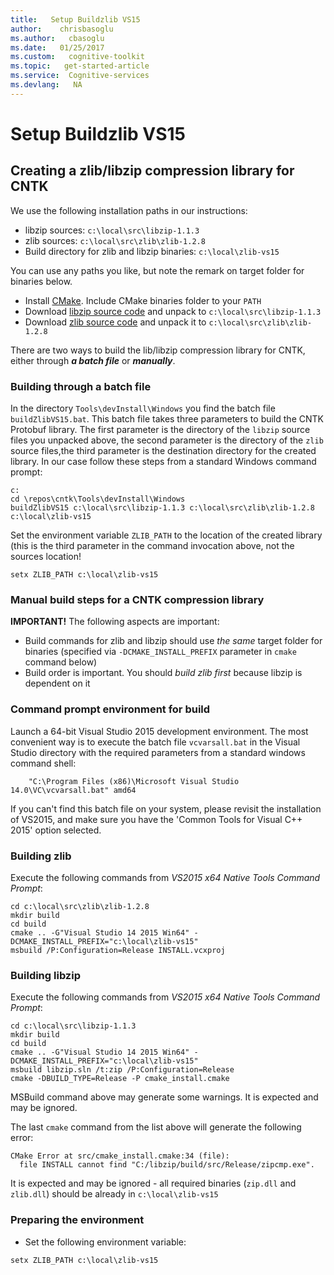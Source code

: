 ```yaml
---
title:   Setup Buildzlib VS15
author:    chrisbasoglu
ms.author:   cbasoglu
ms.date:   01/25/2017
ms.custom:   cognitive-toolkit
ms.topic:   get-started-article
ms.service:  Cognitive-services
ms.devlang:   NA
---
```


# Setup Buildzlib VS15

## Creating a zlib/libzip compression library for CNTK

We use the following installation paths in our instructions:
* libzip sources: `c:\local\src\libzip-1.1.3`
* zlib sources: `c:\local\src\zlib\zlib-1.2.8`
* Build directory for zlib and libzip binaries: `c:\local\zlib-vs15`

You can use any paths you like, but note the remark on target folder for binaries below.

* Install [CMake](https://cmake.org/download/). Include CMake binaries folder to your `PATH`
* Download [libzip source code](http://nih.at/libzip/) and unpack to `c:\local\src\libzip-1.1.3`
* Download [zlib source code](http://zlib.net/) and unpack it to `c:\local\src\zlib\zlib-1.2.8`


There are two ways to build the lib/libzip compression library for CNTK, either through ***a batch file*** or ***manually***.

### Building through a batch file

In the directory ```Tools\devInstall\Windows``` you find the batch file ```buildZlibVS15.bat```. This batch file takes three parameters to build the CNTK Protobuf library. The first parameter is the directory of the ```libzip``` source files you unpacked above, the second parameter is the directory of the ```zlib``` source files,the third parameter is the destination directory for the created library. In our case follow these steps from a standard Windows command prompt:
```
c:
cd \repos\cntk\Tools\devInstall\Windows
buildZlibVS15 c:\local\src\libzip-1.1.3 c:\local\src\zlib\zlib-1.2.8 c:\local\zlib-vs15
```
Set the environment variable `ZLIB_PATH` to the location of the created library (this is the third parameter in the command invocation above, not the sources location!
```
setx ZLIB_PATH c:\local\zlib-vs15
```
### Manual build steps for a CNTK compression library

**IMPORTANT!** The following aspects are important:
* Build commands for zlib and libzip should use *the same* target folder for binaries (specified via `-DCMAKE_INSTALL_PREFIX` parameter in `cmake` command below)
* Build order is important. You should *build zlib first* because libzip is dependent on it

### Command prompt environment for build
Launch a 64-bit Visual Studio 2015 development environment. The most convenient way is to execute the batch file `vcvarsall.bat` in the Visual Studio directory with the required parameters from a standard windows command shell:
```
    "C:\Program Files (x86)\Microsoft Visual Studio 14.0\VC\vcvarsall.bat" amd64
```
If you can't find this batch file on your system, please revisit the installation of VS2015, and make sure you have the 'Common Tools for Visual C++ 2015' option selected.

### Building zlib
Execute the following commands from *VS2015 x64 Native Tools Command Prompt*:
```
cd c:\local\src\zlib\zlib-1.2.8
mkdir build
cd build
cmake .. -G"Visual Studio 14 2015 Win64" -DCMAKE_INSTALL_PREFIX="c:\local\zlib-vs15"
msbuild /P:Configuration=Release INSTALL.vcxproj
```

### Building libzip
Execute the following commands from *VS2015 x64 Native Tools Command Prompt*:
```
cd c:\local\src\libzip-1.1.3
mkdir build
cd build
cmake .. -G"Visual Studio 14 2015 Win64" -DCMAKE_INSTALL_PREFIX="c:\local\zlib-vs15"
msbuild libzip.sln /t:zip /P:Configuration=Release
cmake -DBUILD_TYPE=Release -P cmake_install.cmake
```
MSBuild command above may generate some warnings. It is expected and may be ignored.

The last `cmake` command from the list above will generate the following error:
```
CMake Error at src/cmake_install.cmake:34 (file):
  file INSTALL cannot find "C:/libzip/build/src/Release/zipcmp.exe".
```
It is expected and may be ignored - all required binaries (`zip.dll` and `zlib.dll`) should be already in `c:\local\zlib-vs15`

### Preparing the environment
* Set the following environment variable:
```
setx ZLIB_PATH c:\local\zlib-vs15
```
